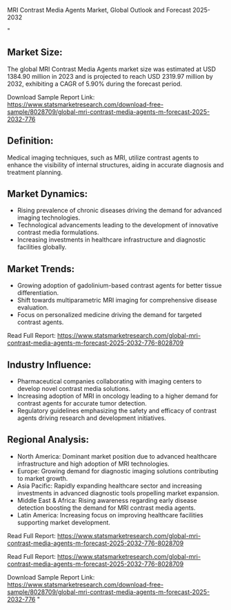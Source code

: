 MRI Contrast Media Agents Market, Global Outlook and Forecast 2025-2032

"<html>
<head>
  <title>MRI Contrast Media Agents Market, Global Outlook and Forecast 2025-2032</title>
</head>
<body>

<h2>Market Size:</h2>
<p>The global MRI Contrast Media Agents market size was estimated at USD 1384.90 million in 2023 and is projected to reach USD 2319.97 million by 2032, exhibiting a CAGR of 5.90% during the forecast period.</p>
<p>Download Sample Report Link: <a href='https://www.statsmarketresearch.com/download-free-sample/8028709/global-mri-contrast-media-agents-m-forecast-2025-2032-776'>https://www.statsmarketresearch.com/download-free-sample/8028709/global-mri-contrast-media-agents-m-forecast-2025-2032-776</a></p>

<h2>Definition:</h2>
<p>Medical imaging techniques, such as MRI, utilize contrast agents to enhance the visibility of internal structures, aiding in accurate diagnosis and treatment planning.</p>

<h2>Market Dynamics:</h2>
<ul>
  <li>Rising prevalence of chronic diseases driving the demand for advanced imaging technologies.</li>
  <li>Technological advancements leading to the development of innovative contrast media formulations.</li>
  <li>Increasing investments in healthcare infrastructure and diagnostic facilities globally.</li>
</ul>

<h2>Market Trends:</h2>
<ul>
  <li>Growing adoption of gadolinium-based contrast agents for better tissue differentiation.</li>
  <li>Shift towards multiparametric MRI imaging for comprehensive disease evaluation.</li>
  <li>Focus on personalized medicine driving the demand for targeted contrast agents.</li>
</ul>
<p>Read Full Report: <a href='https://www.statsmarketresearch.com/global-mri-contrast-media-agents-m-forecast-2025-2032-776-8028709'>https://www.statsmarketresearch.com/global-mri-contrast-media-agents-m-forecast-2025-2032-776-8028709</a></p>

<h2>Industry Influence:</h2>
<ul>
  <li>Pharmaceutical companies collaborating with imaging centers to develop novel contrast media solutions.</li>
  <li>Increasing adoption of MRI in oncology leading to a higher demand for contrast agents for accurate tumor detection.</li>
  <li>Regulatory guidelines emphasizing the safety and efficacy of contrast agents driving research and development initiatives.</li>
</ul>

<h2>Regional Analysis:</h2>
<ul>
  <li>North America: Dominant market position due to advanced healthcare infrastructure and high adoption of MRI technologies.</li>
  <li>Europe: Growing demand for diagnostic imaging solutions contributing to market growth.</li>
  <li>Asia Pacific: Rapidly expanding healthcare sector and increasing investments in advanced diagnostic tools propelling market expansion.</li>
  <li>Middle East & Africa: Rising awareness regarding early disease detection boosting the demand for MRI contrast media agents.</li>
  <li>Latin America: Increasing focus on improving healthcare facilities supporting market development.</li>
</ul>
<p>Read Full Report: <a href='https://www.statsmarketresearch.com/global-mri-contrast-media-agents-m-forecast-2025-2032-776-8028709'>https://www.statsmarketresearch.com/global-mri-contrast-media-agents-m-forecast-2025-2032-776-8028709</a></p>
  
<p>Read Full Report: <a href='https://www.statsmarketresearch.com/global-mri-contrast-media-agents-m-forecast-2025-2032-776-8028709'>https://www.statsmarketresearch.com/global-mri-contrast-media-agents-m-forecast-2025-2032-776-8028709</a>
<p>Download Sample Report Link: <a href='https://www.statsmarketresearch.com/download-free-sample/8028709/global-mri-contrast-media-agents-m-forecast-2025-2032-776'>https://www.statsmarketresearch.com/download-free-sample/8028709/global-mri-contrast-media-agents-m-forecast-2025-2032-776</a>

</body>
</html>
</html>"
